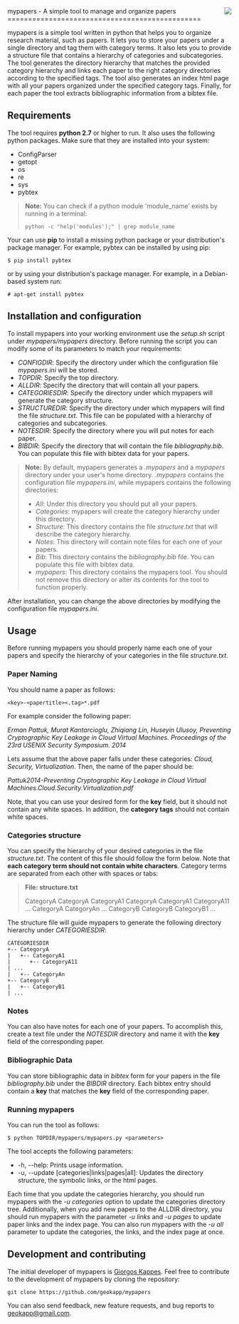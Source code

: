 <img src="http://cs.uoi.gr/~gkappes/files/mypapers.jpg" align="right" />
mypapers - A simple tool to manage and organize papers
===============================================

mypapers is a simple tool written in python that helps you to organize research material, such as papers. It lets you to store your papers under a single directory and tag them with category terms. It also lets you to provide a structure file that contains a hierarchy of categories and subcategories. The tool generates the directory hierarchy that matches the provided category hierarchy and links each paper to the right category directories according to the specified tags. The tool also generates an index html page with all your papers organized under the specified category tags. Finally,  for each paper the tool extracts bibliographic information from a bibtex file.

Requirements
-----------------

The tool requires **python 2.7** or higher to run. It also uses the following python packages. Make sure that they are installed into your system:

- ConfigParser
- getopt
- os
- re
- sys
- pybtex

> **Note:**
> You can check if a python module 'module_name' exists by running in a terminal:
> 
> ```
> python -c "help('modules');" | grep module_name
>```

Your can use **pip** to install a missing python package or your distribution's package manager. For example, pybtex can be installed by using pip: 
```
$ pip install pybtex
```
or by using your distribution's package manager. For example, in a Debian-based system run:
```
# apt-get install pybtex
```

Installation and configuration
-----------------------------------

To install mypapers into your working environment use the *setup.sh* script under *mypapers/mypapers* directory. Before running the script you can modify some of its parameters to match your requirements:

- *CONFIGDIR*: Specify the directory under which the configuration file *mypapers.ini* will be stored.
- *TOPDIR*: Specify the top directory.
- *ALLDIR*: Specify the directory that will contain all your papers. 
- *CATEGORIESDIR*: Specify the directory under which mypapers will generate the category structure. 
- *STRUCTUREDIR*: Specify the directory under which mypapers will find the file *structure.txt*. This file can be populated with a hierarchy of categories and subcategories. 
- *NOTESDIR*: Specify the directory where you will put notes for each paper.
- *BIBDIR*: Specify the directory that will contain the file *bibliography.bib*. You can populate this file with bibtex data for your papers. 

> **Note:**
>  By default, mypapers generates a *.mypapers* and a *mypapers* directory under your user's home directory. *.mypapers* contains the configuration file *mypapers.ini*, while mypapers contains the following directories:
>  
>  - *All*: Under this directory you should put all your papers.
>  - *Categories*: mypapers will create the category hierarchy under this directory.
>  - *Structure*: This directory contains the file *structure.txt* that will describe the category hierarchy.
>  - *Notes*: This directory will contain note files for each one of your papers.
>  - *Bib*: This directory contains the *bibliography.bib* file. You can populate this file with bibtex data.
>  - *mypapers*: This directory contains the mypapers tool. You should not remove this directory or alter its contents for the tool to function properly.  

After installation, you can change the above directories by modifying the  configuration file *mypapers.ini*.

Usage
-------

Before running mypapers you should properly name each one of your papers and specify the hierarchy of your categories in the file *structure.txt*.

### Paper Naming

You should name a paper as follows:
```
<key>-<papertitle><.tag>*.pdf
```
For example consider the following paper:

*Erman Pattuk, Murat Kantarcioglu, Zhiqiang Lin, Huseyin Ulusoy, Preventing Cryptographic Key Leakage in Cloud Virtual Machines. Proceedings of the 23rd USENIX Security Symposium. 2014*

Lets assume that the above paper falls under these categories: *Cloud, Security, Virtualization*. Then, the name of the paper should be:

*Pattuk2014-Preventing Cryptographic Key Leakage in Cloud Virtual Machines.Cloud.Security.Virtualization.pdf*

Note, that you can use your desired form for the **key** field, but it should not contain any white spaces. In addition, the **category tags** should not contain white spaces.

### Categories structure

You can specify the hierarchy of your desired categories in the file *structure.txt*. The content of this file should follow the form below. Note that **each category term should not contain white characters**. Category terms are separated from each other with spaces or tabs:

> **File: structure.txt**
>
>CategoryA 
>CategoryA CategoryA1
>CategoryA CategoryA1 CategoryA11
>...
>CategoryA CategoryAn
>...
>CategoryB
>CategoryB CategoryB1
>...

The structure file will guide mypapers to generate the following directory hierarchy under *CATEGORIESDIR*:
```
CATEGORIESDIR
+-- CategoryA
|   +-- CategoryA1
|      +-- CategoryA11
| ...
|   +-- CategoryAn
+-- CategoryB
|   +-- CategoryB1
| ...
```

### Notes

You can also have notes for each one of your papers. To accomplish this, create a text file under the *NOTESDIR* directory and name it with the **key** field of the corresponding paper.

### Bibliographic Data

You can store bibliographic data in *bibtex* form for your papers in the file *bibliography.bib* under the *BIBDIR* directory. Each bibtex entry should contain a **key** that matches the **key** field of the corresponding paper.

### Running mypapers
You can run the tool as follows:

```
$ python TOPDIR/mypapers/mypapers.py <parameters>   
```

The tool accepts the following parameters:

- -h, --help: Prints usage information.
- -u, --update [categories|links|pages|all]: Updates the directory structure, the symbolic links, or the html pages.

Each time that you update the categories hierarchy, you should run mypapers with the *-u categories* option to update the categories directory tree. Additionally, when you add new papers to the ALLDIR directory, you should run mypapers with the parameter *-u links* and *-u pages* to update paper links and the index page. You can also run mypapers with the *-u all* parameter to update the categories, the links, and the index page at once.

Development and contributing
----------------------------

The initial developer of mypapers is [Giorgos Kappes](http://giorgoskappes.com). Feel free to contribute to the development of mypapers by cloning the repository: 

`git clone https://github.com/geokapp/mypapers`

You can also send feedback, new feature requests, and bug reports to <geokapp@gmail.com>.
